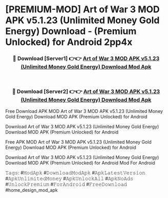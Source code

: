# [PREMIUM-MOD] Art of War 3 MOD APK v5.1.23 (Unlimited Money Gold Energy) Download - (Premium Unlocked) for Android 2pp4x



<div align="center">
<h3>🔴 Download [Server1] 👉👉 <a href="https://momento.my/?title=Art_of_War_3_MOD_APK_v5.1.23_(Unlimited_Money_Gold_Energy)_Download">Art of War 3 MOD APK v5.1.23 (Unlimited Money Gold Energy) Download Mod Apk</a></h3><br>

<h3>🔴 Download [Server2] 👉👉 <a href="https://momento.my/?title=Art_of_War_3_MOD_APK_v5.1.23_(Unlimited_Money_Gold_Energy)_Download">Art of War 3 MOD APK v5.1.23 (Unlimited Money Gold Energy) Download Mod Apk</a></h3>
</div>



Free Download APK MOD Art of War 3 MOD APK v5.1.23 (Unlimited Money Gold Energy) Download MOD APK (Premium Unlocked) for Android

Download Art of War 3 MOD APK v5.1.23 (Unlimited Money Gold Energy) Download MOD APK (Premium Unlocked) for Android

Free APK MOD Art of War 3 MOD APK v5.1.23 (Unlimited Money Gold Energy) Download MOD APK (Premium Unlocked) for Android

Download Art of War 3 MOD APK v5.1.23 (Unlimited Money Gold Energy) Download MOD APK (Premium Unlocked) for Android Mod For Android

𝚃𝚊𝚐𝚜: #𝙼𝚘𝚍𝙰𝚙𝚔 #𝙳𝚘𝚠𝚗𝚕𝚘𝚊𝚍𝙼𝚘𝚍𝙰𝚙𝚔 #𝙰𝚙𝚔𝙻𝚊𝚝𝚎𝚜𝚝𝚅𝚎𝚛𝚜𝚒𝚘𝚗 #𝙰𝚙𝚔𝚄𝚗𝚕𝚒𝚖𝚒𝚝𝚎𝚍𝙼𝚘𝚗𝚎𝚢 #𝙰𝚙𝚔𝚄𝚗𝚕𝚘𝚌𝚔𝙰𝚕𝚕 #𝙰𝚙𝚔𝙽𝚘𝙰𝚍𝚜 #𝚄𝚗𝚕𝚘𝚌𝚔𝙿𝚛𝚎𝚖𝚒𝚞𝚖 #𝙵𝚘𝚛𝙰𝚗𝚍𝚛𝚘𝚒𝚍 #𝙵𝚛𝚎𝚎𝙳𝚘𝚠𝚗𝚕𝚘𝚊𝚍 #home_design_mod_apk
